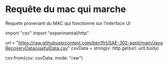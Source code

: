 # Requête du mac qui marche

Requete provenant du MAC qui fonctionne sur l’interface UI

import "csv"
import "experimental/http"

url = "[https://raw.githubusercontent.com/ben1frt/SAE-302-appli/main/Java RecoveryData/usefulData.csv](https://raw.githubusercontent.com/ben1frt/SAE-302-appli/main/Java%20RecoveryData/usefulData.csv)"
csvData = string(v: http.get(url: url).body)

csv.from(csv: csvData, mode: "raw")